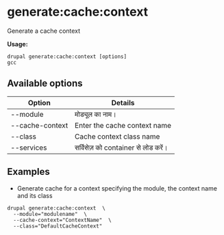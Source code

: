 # generate:cache:context
Generate a cache context

**Usage:**
```
drupal generate:cache:context [options]
gcc
```

## Available options
Option | Details
-------|-------------
--module | मोड्यूल का नाम।
--cache-context | Enter the cache context name
--class | Cache context class name
--services | सर्विसेज़ को container से लोड करें।

## Examples
* Generate cache for a context specifying the module, the context name and its class
```
drupal generate:cache:context  \
  --module="modulename"  \
  --cache-context="ContextName"  \
  --class="DefaultCacheContext"
```
